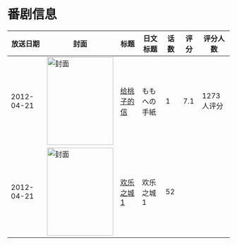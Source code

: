 # 番剧信息

|放送日期|封面|标题|日文标题|话数|评分|评分人数|
|---|---|---|---|---|---|---|
|2012-04-21|<img src="https://lain.bgm.tv/pic/cover/c/90/92/26800_a0qsh.jpg" alt="封面" style="width:150px;height:200px;object-fit:cover;">|[给桃子的信](https://bangumi.tv/subject/26800)|ももへの手紙|1|7.1|1273人评分|
|2012-04-21|<img src="https://lain.bgm.tv/pic/cover/c/c9/a8/444962_ucowY.jpg" alt="封面" style="width:150px;height:200px;object-fit:cover;">|[欢乐之城1](https://bangumi.tv/subject/444962)|欢乐之城1|52|||
